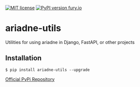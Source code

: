 [![MIT license](https://img.shields.io/badge/License-MIT-blue.svg)](https://lbesson.mit-license.org/)
[![PyPI version fury.io](https://badge.fury.io/py/ariadne-utils.svg)](https://pypi.org/project/ariadne-utils/)

# ariadne-utils

Utilities for using ariadne in Django, FastAPI, or other projects

## Installation

```shell script
$ pip install ariadne-utils --upgrade
```
[Official PyPi Repository](https://pypi.org/project/ariadne-utils/)